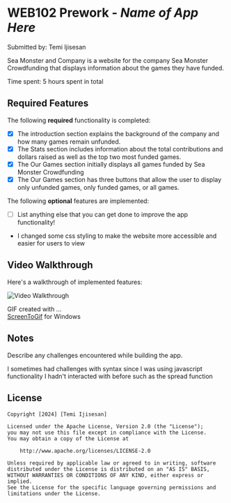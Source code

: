 # WEB102 Prework - _Name of App Here_

Submitted by: Temi Ijisesan

Sea Monster and Company is a website for the company Sea Monster Crowdfunding that displays information about the games they have funded.

Time spent: 5 hours spent in total

## Required Features

The following **required** functionality is completed:

- [x] The introduction section explains the background of the company and how many games remain unfunded.
- [x] The Stats section includes information about the total contributions and dollars raised as well as the top two most funded games.
- [x] The Our Games section initially displays all games funded by Sea Monster Crowdfunding
- [x] The Our Games section has three buttons that allow the user to display only unfunded games, only funded games, or all games.

The following **optional** features are implemented:

- [ ] List anything else that you can get done to improve the app functionality!
- I changed some css styling to make the website more accessible and easier for users to view

## Video Walkthrough

Here's a walkthrough of implemented features:

<img src='webdev_prework_demo.gif' title='Video Walkthrough' width='' alt='Video Walkthrough' />

<!-- Replace this with whatever GIF tool you used! -->

GIF created with ...  
[ScreenToGif](https://www.screentogif.com/) for Windows

## Notes

Describe any challenges encountered while building the app.

I sometimes had challenges with syntax since I was using javascript functionality I hadn't interacted with before such as the spread function

## License

    Copyright [2024] [Temi Ijisesan]

    Licensed under the Apache License, Version 2.0 (the "License");
    you may not use this file except in compliance with the License.
    You may obtain a copy of the License at

        http://www.apache.org/licenses/LICENSE-2.0

    Unless required by applicable law or agreed to in writing, software
    distributed under the License is distributed on an "AS IS" BASIS,
    WITHOUT WARRANTIES OR CONDITIONS OF ANY KIND, either express or implied.
    See the License for the specific language governing permissions and
    limitations under the License.
